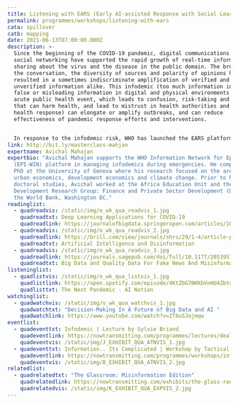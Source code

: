 ```yaml
---
title: Listening with EARS (Early AI-assisted Response with Social Learning)
permalink: programmes/workshops/listening-with-ears
cata: spillover
catb: mapping
date: 2021-06-13T07:00:00.000Z
description: >-
  Since the beginning of the COVID-19 pandemic, digital communications and
  social networking have supported the rapid growth of real-time information
  sharing about the virus and the disease in the public domain. The breadth of
  the conversation, the diversity of sources and polarity of opinions have
  resulted in a sometimes indiscriminate amplification of verified and
  unverified information alike. This infodemic (too much information including
  false or misleading information in digital and physical environments during an
  acute public health event, which leads to confusion, risk-taking and behaviors
  that can harm health, and lead to mistrust in health authorities and public
  health response) can elongate or amplify outbreaks, and can reduce
  effectiveness of pandemic response efforts and interventions.


  In response to the infodemic risk, WHO has launched the EARS platform (Early AI-assisted Response with Social Listening), which shows real-time information about how people are talking about COVID-19 online. This information is intended to serve health information professionals to understand narratives and needs of the general public, in order to inform policy or communications decisions. In this Masterclass, you will learn about the data and analytics technologies behind EARS.
link: http://bit.ly/masterclass-mahjan
expertname: Avichal Mahajan
expertbio: "Avichal Mahajan supports the WHO Information Network for Epidemics
  (EPI-WIN) platform in managing infodemics during emergencies. He completed his
  PhD at the University of Geneva where his research focused on the areas of
  urban economics, development economics and climate change. Prior to his
  doctoral studies, Avichal worked at the Africa Education Unit and the
  Development Research Group: Finance and Private Sector Development (DECFP) at
  the World Bank, Washington DC."
readinglist:
  - quadreadvis: /static/img/o_wk_qua_readvis_1.jpg
    quadreadtxt: Deep Learning Applications for COVID-19
    quadreadlink: https://journalofbigdata.springeropen.com/articles/10.1186/s40537-020-00392-9
  - quadreadvis: /static/img/o_wk_qua_readvis_2.jpg
    quadreadlink: https://brill.com/view/journals/shrs/29/1-4/article-p55_55.xml
    quadreadtxt: Artificial Intelligence and Disinformation
  - quadreadvis: /static/img/o_wk_qua_readvis_3.jpg
    quadreadlink: https://journals.sagepub.com/doi/full/10.1177/2053951719843310
    quadreadtxt: Big Data and Quality Data For Fake News And Misinformation Detection
listeninglist:
  - quadlistvis: /static/img/o_wk_qua_listvis_1.jpg
    quadlistlink: https://open.spotify.com/episode/4KtZbG7NKKbVnHU4Zbtdel
    quadlisttxt: The Next Pandemic - AI Nation
watchinglist:
  - quadwatchvis: /static/img/o_wk_qua_watchvis_1.jpg
    quadwatchtxt: "Decision-Making In A Future of Big Data and AI "
    quadwatchlink: https://www.youtube.com/watch?v=ZT8uSJojmqw
eventlist:
  - quadeventtxt: Infodemic | Lecture by Sylvie Briand
    quadeventlink: https://nowtransmitting.com/programmes/lectures/dealing-with-the-infodemic/
    quadeventvis: /static/img/J_EXHIBIT_QUA_ATNVIS_1.jpg
  - quadeventtxt: Information.. Its Complicated | Workshop by Tactical Tech
    quadeventlink: https://nowtransmitting.com/programmes/workshops/information-its-complicated/
    quadeventvis: /static/img/B_EXHIBIT_QUA_ATNVIS_2.jpg
relatedlist:
  - quadrelatedtxt: "The Glassroom: Misinformation Edition"
    quadrelatedlink: https://nowtransmitting.com/exhibits/the-glass-room/
    quadrelatedvis: /static/img/K_EXHIBIT_QUA_EXPVIS_2.jpg
---
```

